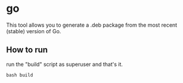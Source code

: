 # go

This tool allows you to generate a .deb package from the most recent (stable) version of Go.


## How to run

run the "build" script as superuser and that's it.

    bash build
